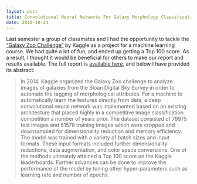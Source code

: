 ```yaml
---
layout: post
title: Convolutional Neural Networks For Galaxy Morphology Classification
date: 2018-10-24
---
```


Last semester a group of classmates and I had the opportunity to
tackle the [“Galaxy Zoo
Challenge”](https://www.kaggle.com/c/galaxy-zoo-the-galaxy-challenge) by
Kaggle as a project for a machine learning course. We had quite a
lot of fun, and ended up getting a Top 100 score. As a result, I
thought it would be beneficial for others to make our report and
results available. The full report is [available
here](https://diegocasmo.github.io/convolutional-neural-networks-for-galaxy-morphology-classification.pdf),
and below I have provided its abstract:

> In 2014, Kaggle organized the Galaxy Zoo challenge to analyze images of galaxies from the Sloan Digital Sky Survey in order to automate the tagging of morphological attributes. For a machine to automatically learn the features directly from data, a deep convolutional neural network was implemented based on an existing architecture that placed highly in a competitive image classification competition a number of years prior. The dataset consisted of 79975 test images and 61578 training images which were cropped and downsampled for dimensionality reduction and memory efficiency. The model was trained with a variety of batch sizes and input formats. These input formats included further dimensionality reductions, data augmentation, and color space conversions. One of the methods ultimately attained a Top 100 score on the Kaggle leaderboards. Further advances can be done to improve the performance of the model by tuning other hyper-parameters such as learning rate and number of epochs.

